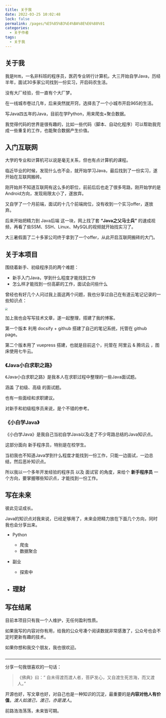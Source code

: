 ```yaml
---
title: 关于我
date: 2022-03-25 10:02:48
lock: false
permalink: /pages/%E5%85%B3%E4%BA%8E%E6%88%91
categories: 
  - 关于作者
tags: 
  - 关于我
---
```


## 关于我

我是`阿雨`，一名非科班的程序员，医药专业转行计算机，大三开始自学Java，历经半年，面试30多家公司找到一份实习，开启码农生活。

没有大厂经验，但一直有个大厂梦。

在一线城市卷过几年，后来突然就开窍，选择去了一个小城市开启965的生活。

写Java四五年的Java，目前在学Python，用来爬虫+聚合数据。

我觉得代码的世界是很有趣的，比如一些代码（脚本、自动化程序）可以帮助我完成一些重复的工作，也能聚合数据产生价值。



## 入门互联网

大学的专业和计算机可以说是毫无关系，但也有点计算机的课程。

临近毕业的时候，发现什么也不会，就开始学习Java，最后找到了一份实习，遂开始在互联网搬砖。

刚开始并不知道互联网有这么多的职位，前前后后也走了很多弯路，刚开始学的是 Android方向，发现局限太小了，遂放弃。

又自学了一个月前端，面试的十几个前端岗位，没有收到一个实习offer，遂放弃。

后来开始把精力到 Java后端 这一块，网上找了套 **“Java之父马士兵”** 的速成视频，再看了些SSM、SSH、Linux、MySQL的视频就开始找实习了。

大三暑假面了二十多家公司终于拿到了一个offer，从此开启互联网搬砖的大门。





## 关于本项目

围绕着新手、初级程序员的两个难题：

- 新手入门Java，学到什么程度才能找到工作
- 怎么样才能找到一份高薪的工作，面试会问些什么

曾经也有好几个人问过我上面这两个问题，我也分享过自己在有道云笔记记录的一些知识点：

<img src="http://rainyudianxx.baimuxym.cn/image-20220329110619516.png" style="zoom:50%;" />

加上我也会写写技术文章，遂一起整理，搭建了我的博客。

第一个版本 利用 docsify + github 搭建了自己的笔记系统，托管在 github page。

第二个版本用了 vuepress 搭建，也就是目前这个，托管在 阿里云 & 腾讯云 ，图床使用七牛云。



### 《Java小白求职之路》

《Java小白求职之路》是我本人在求职过程中整理的一些Java面试题。

涵盖 了初级、高级 的面试题。

也有一些面经和求职建议。

对新手和初级程序员来说，是个不错的参考。



### 《小白学Java》

《小白学Java》是我自己当初自学Java以及走了不少弯路总结的Java知识点。

这部分面向 新手程序员，特别是在校学生。

当初我也不知道Java学到什么程度才能找到一份工作，只能一边面试，一边总结，然后恶补知识点。

所以我以一个多年开发经验的程序员 以及 面试官 的角度，来给个 **新手程序员** 一个方向，要掌握哪些知识点，才能找到一份工作。



## 写在未来

彼此见证成长。

Java的知识点对我来说，已经足够用了，未来会把精力放在下面几个方向，同时我也会分享出来。

- Python

  - 爬虫
  - 数据聚合
  
- 副业

  - 探索中
  
- 理财
  - 
  	




## 写在结尾

目前本项目只有我一个人维护，无任何盈利性质。

如果我写的内容对你有用，给我的公众号凑个阅读数就非常感激了，公众号也会不定时更新有趣的技术。

如果你想和我交个朋友，我也很欢迎。

<div align="center"> <img src=""  style="zoom:30%;"></img> </div>





---

分享一句我很喜欢的一句话：

> 《佛典》曰：“ 自未得渡而渡人者，菩萨发心，又自渡生死苦海，而又渡人。”  

开源也好，写文章也好，对自己也是一种知识的沉淀，最重要的是**内容对他人有价值**，*渡人如渡己，渡己，亦是渡人*。

前路浩浩荡荡，未来皆可期。